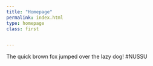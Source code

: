 ```yaml
---
title: "Homepage"
permalink: index.html
type: homepage
class: first


---
```


The quick brown fox jumped over the lazy dog! #NUSSU
